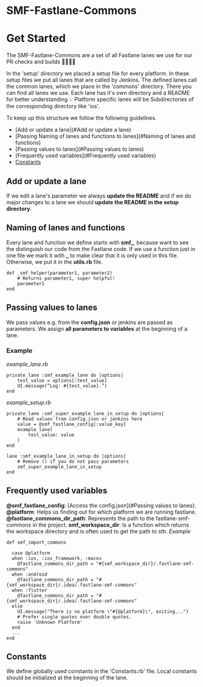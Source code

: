 # SMF-Fastlane-Commons

# Get Started
The SMF-Fastlane-Commons are a set of all Fastlane lanes we use for our PR checks and builds 👷‍♀️👷‍♂️

In the 'setup' directory we placed a setup file for every platform. In these setup files we put all lanes that are called by Jenkins. The defined lanes call the common lanes, which we place in the 'commons' directory. There you can find all lanes we use. Each lane has it's own directory and a README for better understanding 💡 Platform specific lanes will be Subdirectories of the corresponding directory like 'ios'.

To keep up this structure we follow the following guidelines.

* [Add or update a lane](#Add or update a lane)
* [Passing Naming of lanes and functions to lanes](#Naming of lanes and functions)
* [Passing values to lanes](#Passing values to lanes)
* [Frequently used variables](#Frequently used variables)
* [Constants](#Constants)

## Add or update a lane
If we edit a lane's parameter we always **update the README** and if we do major changes to a lane we should **update the README in the setup directory**. 

## Naming of lanes and functions
Every lane and function we define starts with **smf\_**, because want to see the distinguish our code from the Fastlane code. If we use a function just in one file we mark it with **_** to make clear that it is only used in this file. Otherwise, we put it in the **utils.rb** file.
```
def _smf_helper(parameter1, parameter2)
    # Returns parameter1, super helpful!
    parameter1
end

```
## Passing values to lanes
 We pass values e.g. from the **config.json** or jenkins are passed as parameters. We assign **all parameters to variables** at the beginning of a lane.
### Example
*example_lane.rb*
```
private_lane :smf_example_lane do |options|
	test_value = options[:test_value]
	UI.message(“Log: #{test_value}.”)
end
```

*example_setup.rb*
```
private_lane :smf_super_example_lane_in_setup do |options|
	# Read values from config.json or jenkins here
    value = @smf_fastlane_config[:value_key]
	example_lane(
		test_value: value
	)
end

lane :smf_example_lane_in_setup do |options|
    # Remove () if you do not pass parameters
    smf_super_example_lane_in_setup
end
```

## Frequently used variables
**@smf_fastlane_config**: [Access the config.json](#Passing values to lanes).
**@platform**: Helps us finding out for which platform we are running fastlane.
**@fastlane_commons_dir_path**: Represents the path to the fastlane-smf-commons in the project.
**smf_workspace_dir**: Is a function which returns the workspace directory and is often used to get the path to sth.
*Example*
```
def smf_import_commons

  case @platform
  when :ios, :ios_framework, :macos
    @fastlane_commons_dir_path = "#{smf_workspace_dir}/.fastlane-smf-commons"
  when :android
    @fastlane_commons_dir_path = "#{smf_workspace_dir}/.idea/.fastlane-smf-commons"
  when :flutter
    @fastlane_commons_dir_path = "#{smf_workspace_dir}/.idea/.fastlane-smf-commons"
  else
    UI.message("There is no platform \"#{@platform}\", exiting...")
    # Prefer single quotes over double quotes.
    raise 'Unknown Platform'
  end
  ...
end
```

## Constants
We define globally used constants in the 'Constants.rb' file. Local constants should be initialized at the beginning of the lane.

